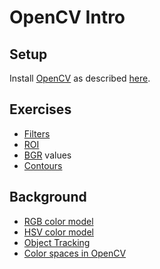 # OpenCV Intro

## Setup
Install [OpenCV](http://opencv.org) as described 
[here](https://www.athenian-robotics.org/opencv/).

## Exercises
* [Filters](https://github.com/athenian-programming/opencv-intro/blob/master/filters.py) 
* [ROI](https://github.com/athenian-programming/opencv-intro/blob/master/roi.py)
* [BGR](https://github.com/athenian-programming/opencv-intro/blob/master/color_picker.py) values 
* [Contours](https://github.com/athenian-programming/opencv-intro/blob/master/colot_tracker.py) 

## Background
* [RGB color model](https://en.wikipedia.org/wiki/RGB_color_model)
* [HSV color model](https://en.wikipedia.org/wiki/HSL_and_HSV)
* [Object Tracking](https://docs.opencv.org/4.0.1/df/d9d/tutorial_py_colorspaces.html)
* [Color spaces in OpenCV](https://www.learnopencv.com/color-spaces-in-opencv-cpp-python/)
